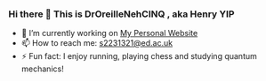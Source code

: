 ### Hi there 👋 This is DrOreilleNehCINQ , aka Henry YIP


- 🔭 I’m currently working on [My Personal Website](https://henry-yip.com/) 
- 📫 How to reach me: s2231321@ed.ac.uk
- ⚡ Fun fact: I enjoy running, playing chess and studying quantum mechanics!

